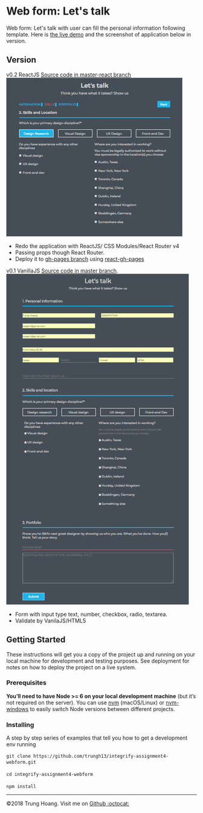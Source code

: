 # Web form: Let's talk  

Web form: Let's talk with user can fill the personal information following template. Here is [ the live demo](https://trungh13.github.io/integrify-assignment4-webform/SkillsAndLocation) and the screenshot of application below in version.

## Version
v0.2 ReactJS [Source code in master-react branch](https://github.com/trungh13/integrify-assignment4-webform/tree/master)
![Version 0.2 React](./Screenshot2.png)
* Redo the application with ReactJS/ CSS Modules/React Router v4 
* Passing props though React Router.
* Deploy it to [gh-pages branch](https://github.com/trungh13/integrify-assignment4-webform/tree/gh-pages) using [react-gh-pages](https://github.com/gitname/react-gh-pages)

v0.1 VanillaJS [Source code in master branch](https://github.com/trungh13/integrify-assignment4-webform/tree/master).
![Version 0.1 Vanila JS](./Screenshot1.png)
  
  * Form with input type text, number, checkbox, radio, textarea.
  * Validate by VanilaJS/HTML5 

## Getting Started

These instructions will get you a copy of the project up and running on your local machine for development and testing purposes. See deployment for notes on how to deploy the project on a live system.

### Prerequisites

**You’ll need to have Node >= 6 on your local development machine** (but it’s not required on the server). You can use [nvm](https://github.com/creationix/nvm#installation) (macOS/Linux) or [nvm-windows](https://github.com/coreybutler/nvm-windows#node-version-manager-nvm-for-windows) to easily switch Node versions between different projects.

### Installing

A step by step series of examples that tell you how to get a development env running

```
git clone https://github.com/trungh13/integrify-assignment4-webform.git

cd integrify-assignment4-webform

npm install
```
---
©2018 Trung Hoang. Visit me on <a href="https://github.com/trungh13/">Github :octocat:</a> 
